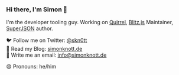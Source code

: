 ### Hi there, I'm Simon 👋

I'm the developer tooling guy.
Working on [Quirrel](https://quirrel.dev), [Blitz.js](https://github.com/blitz-js/blitz) Maintainer, [SuperJSON](https://github.com/blitz-js/superjson) author.

🐦 Follow me on Twitter: [@skn0tt](https://twitter.com/skn0tt)  
📘 Read my Blog: [simonknott.de](https://simonknott.de)  
💬 Write me an email: [info@simonknott.de](mailto:info@simonknott.de)  

😄 Pronouns: he/him
